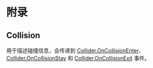 # 附录

## Collision

用于描述碰撞信息，会传递到 [Collider.OnCollisionEnter](./OnCollisionEnter.md)、[Collider.OnCollisionStay](./OnCollisionStay.md) 和 [Collider.OnCollisionExit](./OnCollisionExit.md) 事件。
